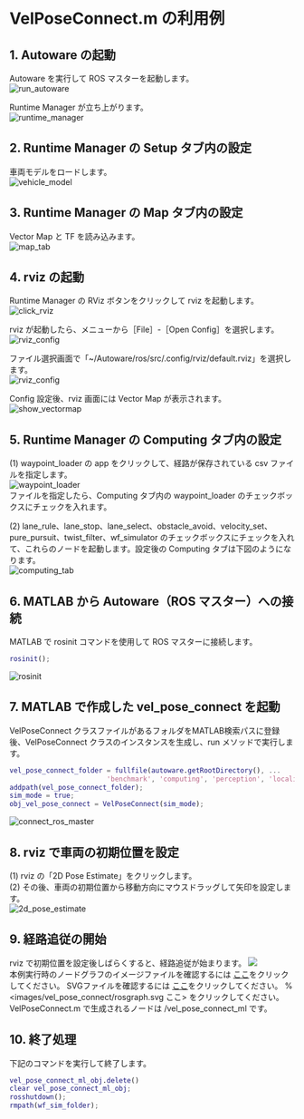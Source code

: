 # VelPoseConnect.m の利用例
## 1. Autoware の起動
Autoware を実行して ROS マスターを起動します。  
![run_autoware](../images/run_autoware.png)

Runtime Manager が立ち上がります。  
![runtime_manager](../images/runtime_manager.png)

## 2. Runtime Manager の Setup タブ内の設定
車両モデルをロードします。  
![vehicle_model](../images/setup_tab_load_vehicle_model.png)

## 3. Runtime Manager の Map タブ内の設定
Vector Map と TF を読み込みます。  
![map_tab](../images/map_tab_load_vectormap_tf.png)

## 4. rviz の起動
Runtime Manager の RViz ボタンをクリックして rviz を起動します。  
![click_rviz](../images/click_rviz.png)

rviz が起動したら、メニューから［File］-［Open Config］を選択します。  
![rviz_config](../images/rviz_file_open_config.png)  

ファイル選択画面で「~/Autoware/ros/src/.config/rviz/default.rviz」を選択します。  
![rviz_config](../images/choose_file_to_open.png)  

Config 設定後、rviz 画面には Vector Map が表示されます。  
![show_vectormap](../images/show_vectormap.png)

## 5. Runtime Manager の Computing タブ内の設定
(1) waypoint_loader の app をクリックして、経路が保存されている csv ファイルを指定します。  
![waypoint_loader](../images/waypoint_loader.png)  
ファイルを指定したら、Computing タブ内の waypoint_loader のチェックボックスにチェックを入れます。  

(2) lane_rule、lane_stop、lane_select、obstacle_avoid、velocity_set、pure_pursuit、twist_filter、wf_simulator のチェックボックスにチェックを入れて、これらのノードを起動します。設定後の Computing タブは下図のようになります。  
![computing_tab](images/vel_pose_connect/computing_tab.png)

## 6. MATLAB から Autoware（ROS マスター）への接続
MATLAB で rosinit コマンドを使用して ROS マスターに接続します。  
```MATLAB
rosinit();
```  
![rosinit](images/rosinit.png)

## 7. MATLAB で作成した vel_pose_connect を起動
VelPoseConnect クラスファイルがあるフォルダをMATLAB検索パスに登録後、VelPoseConnect クラスのインスタンスを生成し、run メソッドで実行します。  
```MATLAB
vel_pose_connect_folder = fullfile(autoware.getRootDirectory(), ...
                        'benchmark', 'computing', 'perception', 'localization', 'autoware_connector', 'vel_pose_connect');
addpath(vel_pose_connect_folder);
sim_mode = true;
obj_vel_pose_connect = VelPoseConnect(sim_mode);
```  
![connect_ros_master](images/vel_pose_connect/run_vel_pose_connect.png)
 
## 8. rviz で車両の初期位置を設定
(1) rviz の「2D Pose Estimate」をクリックします。  
(2) その後、車両の初期位置から移動方向にマウスドラッグして矢印を設定します。  
![2d_pose_estimate](images/2D_Pose_Estimate.png)

## 9. 経路追従の開始
rviz で初期位置を設定後しばらくすると、経路追従が始まります。
![](images/result_waypoint_follower.png)  
本例実行時のノードグラフのイメージファイルを確認するには
[ここ](images/vel_pose_connect/rosgraph.png)をクリックしてください。
SVGファイルを確認するには
[ここ](images/vel_pose_connect/rosgraph.png)をクリックしてください。
% <images/vel_pose_connect/rosgraph.svg ここ> をクリックしてください。
VelPoseConnect.m で生成されるノードは /vel_pose_connect_ml です。

## 10. 終了処理

下記のコマンドを実行して終了します。  
```MATLAB
vel_pose_connect_ml_obj.delete()
clear vel_pose_connect_ml_obj;
rosshutdown();
rmpath(wf_sim_folder);
```